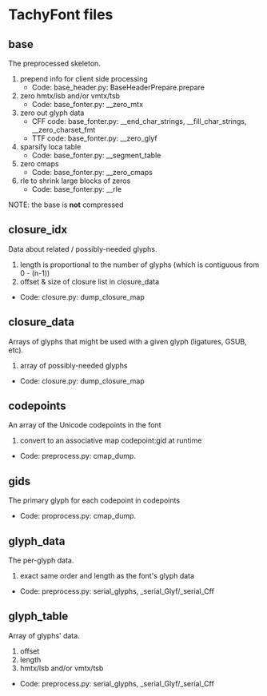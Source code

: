 TachyFont files
===============

base
----

The preprocessed skeleton.

1. prepend info for client side processing
   * Code: base_header.py: BaseHeaderPrepare.prepare
1. zero hmtx/lsb and/or vmtx/tsb
   * Code: base_fonter.py: __zero_mtx
1. zero out glyph data
   * CFF code: base_fonter.py: __end_char_strings, __fill_char_strings, __zero_charset_fmt
   * TTF code: base_fonter.py: __zero_glyf
1. sparsify loca table
    * Code: base_fonter.py: __segment_table
1. zero cmaps
    * Code: base_fonter.py: __zero_cmaps
1. rle to shrink large blocks of zeros
    * Code: base_fonter.py: __rle

NOTE: the base is **not** compressed

closure_idx
-----------

Data about related / possibly-needed glyphs.

1. length is proportional to the number of glyphs (which is contiguous from 0 - (n-1))
1. offset & size of closure list in closure_data

* Code: closure.py: dump_closure_map

closure_data
------------
Arrays of glyphs that might be used with a given glyph (ligatures, GSUB, etc).

1. array of possibly-needed glyphs

* Code: closure.py: dump_closure_map

codepoints
----------

An array of the Unicode codepoints in the font

1. convert to an associative map codepoint:gid at runtime

* Code: preprocess.py: cmap_dump.

gids
----

The primary glyph for each codepoint in codepoints

* Code: proprocess.py: cmap_dump.

glyph_data
----------

The per-glyph data.

1. exact same order and length as the font's glyph data

* Code: preprocess.py: serial_glyphs, _serial_Glyf/_serial_Cff

glyph_table
-----------

Array of glyphs' data.

1. offset
1. length
1. hmtx/lsb and/or vmtx/tsb

* Code: preprocess.py: serial_glyphs, _serial_Glyf/_serial_Cff
